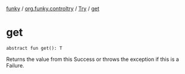 [funky](../../index.md) / [org.funky.controltry](../index.md) / [Try](index.md) / [get](.)

# get

`abstract fun get(): T`

Returns the value from this Success or throws the exception if this is a Failure.

